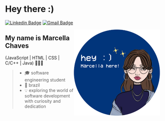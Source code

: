 # Hey there :)

[![Linkedin Badge](https://img.shields.io/badge/-LinkedIn-6633cc?style=flat-square&logo=Linkedin&logoColor=white&link=https://www.linkedin.com/in/marcellafccosta)](https://www.linkedin.com/in/marcellafccosta/)
[![Gmail Badge](https://img.shields.io/badge/-marcellafccosta@gmail.com-6633cc?style=flat-square&logo=Gmail&logoColor=white&link=mailto:marcellafccosta@gmail.com)](mailto:marcellafccosta@gmail.com)

<img align="right" alt="avatar image" src="avatarr.png"  width="280px"/>

## My name is Marcella Chaves
(JavaScript | HTML | CSS | C/C++ | Java) 👩🏼‍💻

>- 🎓 software engineering student
>- 📍 brazil
>- 💡 exploring the world of software development with curiosity and dedication


